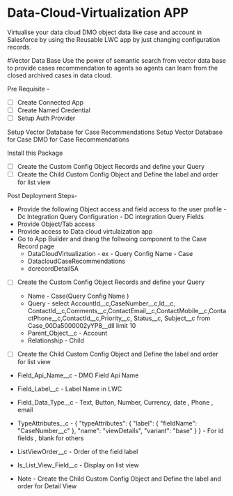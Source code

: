 
# Data-Cloud-Virtualization APP 
Virtualise your data cloud DMO object data like case and account in Salesforce by using the Reusable LWC app by just changing configuration records.

#Vector Data Base 
Use the power of semantic search from vector data base to provide cases recommendation to agents so agents can learn from the closed archived cases in data cloud.

Pre Requisite - 

- [ ] Create Connected App
- [ ] Create Named Credential 
- [ ] Setup Auth Provider 

Setup Vector Database for Case Recommendations
Setup Vector Database for Case DMO for Case Recommendations

Install this Package 
- [ ] Create the Custom Config Object Records and define your Query 
- [ ] Create the Child Custom Config Object and Define the label and order for list view 

Post Deployment Steps-
- Provide the following  Object access and field access to the user profile
        - Dc Integration Query Configuration
        - DC integration Query Fields
- Provide Object/Tab access
- Provide access to Data cloud virtulaization app 
- Go to App Builder and drang the follwoing component to the Case Record page
    -   DataCloudVirtualization - ex - Query Config Name - Case 
    -   DatacloudCaseRecommendations 
    -   dcrecordDetailSA


- [ ] Create the Custom Config Object Records and define your Query

    -  Name - Case(Query Config Name )
    -  Query -  select AccountId__c,CaseNumber__c,Id__c, ContactId__c,Comments__c,ContactEmail__c,ContactMobile__c,ContactPhone__c,ContactId__c,Priority__c, Status__c, Subject__c from Case_00Da5000002yYP8__dll limit 10
    -  Parent_Object__c - Account 
    -  Relationship - Child 


- [ ] Create the Child Custom Config Object and Define the label and order for list view
 -   Field_Api_Name__c - DMO Field Api Name
 -   Field_Label__c - Label Name in LWC 
 -   Field_Data_Type__c - Text, Button, Number, Currency, date , Phone , email 
 -   TypeAttributes__c - { "typeAttributes": { "label": { "fieldName": "CaseNumber__c" }, "name": "viewDetails", "variant": "base" } }  - For id fields , blank for others 

 -   ListViewOrder__c - Order of the field label 
 -   Is_List_View_Field__c - Display on list view 
 -   
   Note - Create the Child Custom Config Object and Define the label and order for Detail View 

